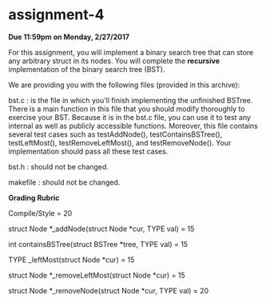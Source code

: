 # assignment-4

**Due 11:59pm on Monday, 2/27/2017** 

For this assignment, you will implement a binary search tree that can store any arbitrary struct in its nodes. You will complete the **recursive** implementation of the binary search tree (BST).

We are providing you with the following files (provided in this archive):

bst.c   :   is the file in which you'll finish implementing the unfinished BSTree. There is a main function in this file that you should modify thoroughly to exercise your BST. Because it is in the bst.c file, you can use it to test any internal as well as publicly accessible functions. Moreover, this file contains several test cases such as testAddNode(), testContainsBSTree(), testLeftMost(), testRemoveLeftMost(), and testRemoveNode(). Your implementation should pass all these test cases.

bst.h  :  should not be changed.

makefile  :  should not be changed.

**Grading Rubric**

Compile/Style = 20

struct Node *_addNode(struct Node *cur, TYPE val) = 15

int containsBSTree(struct BSTree *tree, TYPE val) = 15

TYPE _leftMost(struct Node *cur) = 15

struct Node *_removeLeftMost(struct Node *cur) = 15

struct Node *_removeNode(struct Node *cur, TYPE val) = 20
